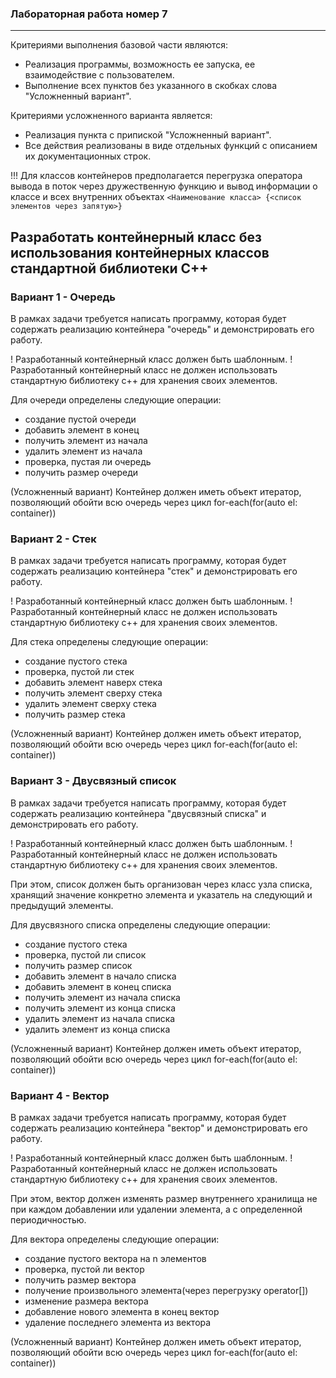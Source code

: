 ### Лабораторная работа номер 7
----------------------------------


Критериями выполнения базовой части являются:
- Реализация программы, возможность ее запуска, ее взаимодействие с пользователем.
- Выполнение всех пунктов без указанного в скобках слова "Усложненный вариант".

Критериями усложненного варианта является:
- Реализация пункта с припиской "Усложненный вариант".
- Все действия реализованы в виде отдельных функций с описанием их документационных строк.

!!! Для классов контейнеров предполагается перегрузка оператора вывода в поток через дружественную функцию и вывод информации о классе и всех внутренних объектах `<Наименование класса> {<список элементов через запятую>}`

## Разработать контейнерный класс без использования контейнерных классов стандартной библиотеки C++

### Вариант 1 - Очередь

В рамках задачи требуется написать программу, которая будет содержать реализацию контейнера "очередь" и демонстрировать его работу.

! Разработанный контейнерный класс должен быть шаблонным.
! Разработанный контейнерный класс не должен использовать стандартную библиотеку c++ для хранения своих элементов.

Для очереди определены следующие операции:
- создание пустой очереди
- добавить элемент в конец
- получить элемент из начала
- удалить элемент из начала
- проверка, пустая ли очередь
- получить размер очереди

(Усложненный вариант) Контейнер должен иметь объект итератор, позволяющий обойти всю очередь через цикл for-each(for(auto el: container))

### Вариант 2 - Стек

В рамках задачи требуется написать программу, которая будет содержать реализацию контейнера "стек" и демонстрировать его работу.

! Разработанный контейнерный класс должен быть шаблонным.
! Разработанный контейнерный класс не должен использовать стандартную библиотеку c++ для хранения своих элементов.

Для стека определены следующие операции:
- создание пустого стека
- проверка, пустой ли стек
- добавить элемент наверх стека
- получить элемент сверху стека
- удалить элемент сверху стека
- получить размер стека

(Усложненный вариант) Контейнер должен иметь объект итератор, позволяющий обойти всю очередь через цикл for-each(for(auto el: container))


### Вариант 3 - Двусвязный список

В рамках задачи требуется написать программу, которая будет содержать реализацию контейнера "двусвязный списка" и демонстрировать его работу.

! Разработанный контейнерный класс должен быть шаблонным.
! Разработанный контейнерный класс не должен использовать стандартную библиотеку c++ для хранения своих элементов.

При этом, список должен быть организован через класс узла списка, хранящий значение конкретно элемента и указатель на следующий и предыдущий элементы.

Для двусвязного списка определены следующие операции:
- создание пустого стека
- проверка, пустой ли список
- получить размер список
- добавить элемент в начало списка
- добавить элемент в конец списка
- получить элемент из начала списка
- получить элемент из конца списка
- удалить элемент из начала списка
- удалить элемент из конца списка

(Усложненный вариант) Контейнер должен иметь объект итератор, позволяющий обойти всю очередь через цикл for-each(for(auto el: container))

### Вариант 4 - Вектор

В рамках задачи требуется написать программу, которая будет содержать реализацию контейнера "вектор" и демонстрировать его работу.

! Разработанный контейнерный класс должен быть шаблонным.
! Разработанный контейнерный класс не должен использовать стандартную библиотеку c++ для хранения своих элементов.

При этом, вектор должен изменять размер внутреннего хранилища не при каждом добавлении или удалении  элемента, а с определенной периодичностью.

Для вектора определены следующие операции:
- создание пустого вектора на n элементов
- проверка, пустой ли вектор
- получить размер вектора
- получение произвольного элемента(через перегрузку operator[])
- изменение размера вектора
- добавление нового элемента в конец вектор
- удаление последнего элемента из вектора

(Усложненный вариант) Контейнер должен иметь объект итератор, позволяющий обойти всю очередь через цикл for-each(for(auto el: container))